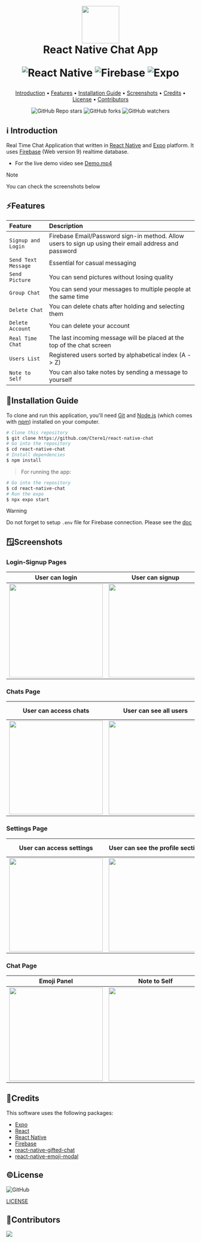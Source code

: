 <h1 align="center">
  <br>
   <a ><img src="https://user-images.githubusercontent.com/62745858/229376399-edede393-f1e7-4e91-8c68-d76510ece76f.png" width="100"></a><br>
   React Native Chat App
   
   ![React Native](https://img.shields.io/badge/react_native-%2320232a.svg?style=for-the-badge&logo=react&logoColor=%2361DAFB)
   ![Firebase](https://img.shields.io/badge/firebase-%23039BE5.svg?style=for-the-badge&logo=firebase)
   ![Expo](https://img.shields.io/badge/expo-1C1E24?style=for-the-badge&logo=expo&logoColor=#D04A37)
</h1>

<p align="center">
  <a href="#ℹ%EF%B8%8F-introduction">Introduction</a> •
  <a href="#features">Features</a> •
  <a href="#installation-guide">Installation Guide</a> •
  <a href="#screenshots">Screenshots</a> •
  <a href="#credits">Credits</a> •
  <a href="#license">License</a> •
  <a href="#contributors">Contributors</a> 
</p>

<div align="center">

![GitHub Repo stars](https://img.shields.io/github/stars/Ctere1/react-native-chat?style=social)
![GitHub forks](https://img.shields.io/github/forks/Ctere1/react-native-chat?style=social)
![GitHub watchers](https://img.shields.io/github/watchers/Ctere1/react-native-chat?style=social)

</div>

## ℹ️ Introduction

Real Time Chat Application that written in [React Native](https://reactnative.dev/) and [Expo](https://expo.dev/) platform.
It uses [Firebase](https://firebase.google.com/) (Web version 9) realtime database.  

- For the live demo video see [Demo.mp4](https://github.com/Ctere1/react-native-chat/blob/master/ReactNativeChat-Live-Demo.mp4)        

>[!Note] 
  You can check the screenshots below

 
## ⚡Features
 
 | Feature                    | Description                                                                                            |    
 | :------------------------  | :--------------------------------------------------------------------------------------------------    |
 | `Signup and Login`         |   Firebase Email/Password sign-in method. Allow users to sign up using their email address and password|
 | `Send Text Message`        |   Essential for casual messaging                                                                       |
 | `Send Picture`             |   You can send pictures without losing quality                                                         |
 | `Group Chat`               |   You can send your messages to multiple people at the same time                                       |
 | `Delete Chat`              |   You can delete chats after holding and selecting them                                                |
 | `Delete Account`           |   You can delete your account                                                                          |
 | `Real Time Chat`           |   The last incoming message will be placed at the top of the chat screen                               |
 | `Users List`               |   Registered users sorted by alphabetical index (A -> Z)                                               |
 | `Note to Self`             |   You can also take notes by sending a message to yourself                                             |

## 💾Installation Guide
 
 To clone and run this application, you'll need [Git](https://git-scm.com) and [Node.js](https://nodejs.org/en/download/) (which comes with [npm](http://npmjs.com))    installed on your computer. 
 
 ```bash
 # Clone this repository
 $ git clone https://github.com/Ctere1/react-native-chat
 # Go into the repository
 $ cd react-native-chat
 # Install dependencies
 $ npm install
 ```

 > For running the app:
 ```bash
 # Go into the repository
 $ cd react-native-chat
 # Run the expo
 $ npx expo start
 ```
 
 > [!Warning]  
   Do not forget to setup `.env` file for Firebase connection. Please see the [doc](https://firebase.google.com/docs/firestore/quickstart)


## 🪟Screenshots

### **Login-Signup Pages**
| User can login      |  User can signup    |  
| :-----------------: | :-----------------: |
| <img src="https://user-images.githubusercontent.com/62745858/229377832-f0987252-55c7-4293-95f5-871d02e19e27.png"  width="250">        |  <img src="https://user-images.githubusercontent.com/62745858/229377844-75e5815a-fef7-4fc1-a9bd-c00cae2a2e7e.png"  width="250">                                 |


### **Chats Page**
| User can access chats   |  User can see all users   |  User can create new group chat      |  User can delete chats     | 
| :--------------------:  | :-----------------------: | :----------------------------------: | :------------------------: |
| <img src="https://user-images.githubusercontent.com/62745858/229378355-aaf9e2b4-e4c6-4ab8-b915-ae0bd9ed0332.png"  width="250">        |  <img src="https://user-images.githubusercontent.com/62745858/229378356-3bf317cc-dc9b-4f99-b542-c6160b7dcd5d.png"  width="250">                                 |  <img src="https://user-images.githubusercontent.com/62745858/229378358-14ed60d2-7fef-4ead-ba1c-8a0f51ac4707.png"  width="250">                                 |  <img src="https://user-images.githubusercontent.com/62745858/229588078-6df974e4-7bef-4215-aa79-eafc6d680d63.png"  width="250">  


### **Settings Page**
| User can access settings |  User can see the profile section |  User can see the help section  | User can see the account section  | 
| :----------------------: | :-------------------------------: | :-----------------------------: | :-------------------------------: |
| <img src="https://user-images.githubusercontent.com/62745858/229378800-6df72401-545e-4dac-887e-02596a114987.png"  width="250">        |  <img src="https://user-images.githubusercontent.com/62745858/229378809-84d2196f-38d4-41f5-96af-92a4a4edb926.png"  width="250">                                 |  <img src="https://user-images.githubusercontent.com/62745858/229378815-42c7d883-cb05-45ab-901a-e54d98626906.png"  width="250">                                 |  <img src="https://user-images.githubusercontent.com/62745858/229378826-0140102a-e98c-4db8-bb87-a300c2dba982.png"  width="250">  


### **Chat Page**
| Emoji Panel        | Note to Self       | Main Chat Screen   |            
| :----------------: | :----------------: | :----------------: |
| <img src="https://user-images.githubusercontent.com/62745858/229378919-8329b3da-a2c4-4a79-9ee9-ea543a31586e.png"  width="250">        |  <img src="https://user-images.githubusercontent.com/62745858/229587790-b9a80ed3-e40b-4e1b-8730-51ded83154ce.png"  width="250">        |   <img src="https://user-images.githubusercontent.com/62745858/229589358-e097f0e2-f9d6-42f0-bd00-0e238854d077.png"  width="250">        | 


## 📝Credits

This software uses the following packages:

- [Expo](https://expo.dev/)
- [React](https://react.dev/)
- [React Native](https://reactnative.dev/)
- [Firebase](https://firebase.google.com/)
- [react-native-gifted-chat](https://github.com/FaridSafi/react-native-gifted-chat)
- [react-native-emoji-modal](https://github.com/staltz/react-native-emoji-modal)


## ©License
![GitHub](https://img.shields.io/github/license/Ctere1/react-native-chat)

[LICENSE](./LICENSE)

## 📌Contributors

<a href="https://github.com/Ctere1/">
  <img src="https://contrib.rocks/image?repo=Ctere1/Ctere1" />
</a>

